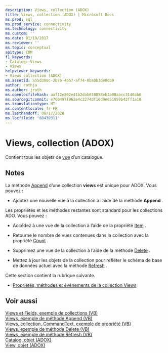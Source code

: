 ```yaml
---
description: Views, collection (ADOX)
title: Views, collection (ADOX) | Microsoft Docs
ms.prod: sql
ms.prod_service: connectivity
ms.technology: connectivity
ms.custom: ''
ms.date: 01/19/2017
ms.reviewer: ''
ms.topic: conceptual
apitype: COM
f1_keywords:
- Catalog::Views
- Views
helpviewer_keywords:
- Views collection [ADOX]
ms.assetid: a55d380c-2b7b-4b57-af74-8ba0b3de0db9
author: rothja
ms.author: jroth
ms.openlocfilehash: aaf12e802e41b2dab638858eb2a08aacc3140ab6
ms.sourcegitcommit: e700497f962e4c2274df16d9e651059b42ff1a10
ms.translationtype: MT
ms.contentlocale: fr-FR
ms.lasthandoff: 08/17/2020
ms.locfileid: "88439311"
---
```

# <a name="views-collection-adox"></a>Views, collection (ADOX)
Contient tous les objets de [vue](../../../ado/reference/adox-api/view-object-adox.md) d’un catalogue.  
  
## <a name="remarks"></a>Notes  
 La méthode [Append](../../../ado/reference/adox-api/append-method-adox-views.md) d’une collection **views** est unique pour ADOX. Vous pouvez :  
  
-   Ajoutez une nouvelle vue à la collection à l’aide de la méthode **Append** .  
  
 Les propriétés et les méthodes restantes sont standard pour les collections ADO. Vous pouvez :  
  
-   Accédez à une vue de la collection à l’aide de la propriété [Item](../../../ado/reference/ado-api/item-property-ado.md) .  
  
-   Retourne le nombre de vues contenues dans la collection avec la propriété [Count](../../../ado/reference/ado-api/count-property-ado.md) .  
  
-   Supprimez une vue de la collection à l’aide de la méthode [Delete](../../../ado/reference/adox-api/delete-method-adox-collections.md) .  
  
-   Mettez à jour les objets de la collection pour refléter le schéma de base de données actuel avec la méthode [Refresh](../../../ado/reference/ado-api/refresh-method-ado.md) .  
  
 Cette section contient la rubrique suivante.  
  
-   [Propriétés, méthodes et événements de la collection Views](../../../ado/reference/adox-api/views-collection-properties-methods-and-events.md)  
  
## <a name="see-also"></a>Voir aussi  
 [Views et Fields, exemple de collections (VB)](../../../ado/reference/adox-api/views-and-fields-collections-example-vb.md)   
 [Views, exemple de méthode Append (VB)](../../../ado/reference/adox-api/views-append-method-example-vb.md)   
 [Views, collection, CommandText, exemple de propriété (VB)](../../../ado/reference/adox-api/views-collection-commandtext-property-example-vb.md)   
 [Views, exemple de méthode Delete (VB)](../../../ado/reference/adox-api/views-delete-method-example-vb.md)   
 [Views, exemple de méthode Refresh (VB)](../../../ado/reference/adox-api/views-refresh-method-example-vb.md)   
 [Catalog, objet (ADOX)](../../../ado/reference/adox-api/catalog-object-adox.md)   
 [View, objet (ADOX)](../../../ado/reference/adox-api/view-object-adox.md)
